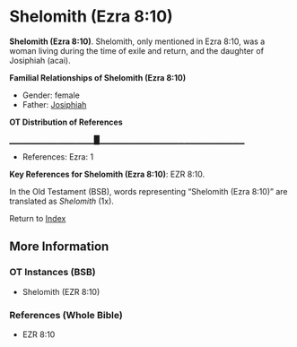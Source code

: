 # Shelomith (Ezra 8:10)
**Shelomith (Ezra 8:10)**. 
Shelomith, only mentioned in Ezra 8:10, was a woman living during the time of exile and return, and the daughter of Josiphiah (acai). 




**Familial Relationships of Shelomith (Ezra 8:10)**


* Gender: female
* Father: [Josiphiah](Josiphiah.md)


**OT Distribution of References**

▁▁▁▁▁▁▁▁▁▁▁▁▁▁█▁▁▁▁▁▁▁▁▁▁▁▁▁▁▁▁▁▁▁▁▁▁▁▁
* References: Ezra: 1



**Key References for Shelomith (Ezra 8:10)**: 
EZR 8:10. 


In the Old Testament (BSB), words representing “Shelomith (Ezra 8:10)” are translated as 
*Shelomith* (1x). 




Return to [Index](00-Index.md)

## More Information

### OT Instances (BSB)

* Shelomith (EZR 8:10)



### References (Whole Bible)

* EZR 8:10



